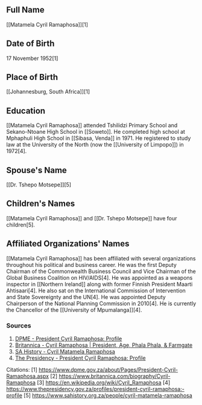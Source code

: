 ## Full Name
[[Matamela Cyril Ramaphosa]][1]

## Date of Birth
17 November 1952[1]

## Place of Birth
[[Johannesburg, South Africa]][1]

## Education
[[Matamela Cyril Ramaphosa]] attended Tshilidzi Primary School and Sekano-Ntoane High School in [[Soweto]]. He completed high school at Mphaphuli High School in [[Sibasa, Venda]] in 1971. He registered to study law at the University of the North (now the [[University of Limpopo]]) in 1972[4].

## Spouse's Name
[[Dr. Tshepo Motsepe]][5]

## Children's Names
[[Matamela Cyril Ramaphosa]] and [[Dr. Tshepo Motsepe]] have four children[5].

## Affiliated Organizations' Names
[[Matamela Cyril Ramaphosa]] has been affiliated with several organizations throughout his political and business career. He was the first Deputy Chairman of the Commonwealth Business Council and Vice Chairman of the Global Business Coalition on HIV/AIDS[4]. He was appointed as a weapons inspector in [[Northern Ireland]] along with former Finnish President Maarti Ahtisaari[4]. He also sat on the International Commission of Intervention and State Sovereignty and the UN[4]. He was appointed Deputy Chairperson of the National Planning Commission in 2010[4]. He is currently the Chancellor of the [[University of Mpumalanga]][4].

### Sources
1. [DPME - President Cyril Ramaphosa: Profile](https://www.dpme.gov.za/about/Pages/President-Cyril-Ramaphosa.aspx)
2. [Britannica - Cyril Ramaphosa | President, Age, Phala Phala, & Farmgate](https://www.britannica.com/biography/Cyril-Ramaphosa)
3. [SA History - Cyril Matamela Ramaphosa](https://www.sahistory.org.za/people/cyril-matamela-ramaphosa)
4. [The Presidency - President Cyril Ramaphosa: Profile](https://www.thepresidency.gov.za/profiles/president-cyril-ramaphosa:-profile)

Citations:
[1] https://www.dpme.gov.za/about/Pages/President-Cyril-Ramaphosa.aspx
[2] https://www.britannica.com/biography/Cyril-Ramaphosa
[3] https://en.wikipedia.org/wiki/Cyril_Ramaphosa
[4] https://www.thepresidency.gov.za/profiles/president-cyril-ramaphosa:-profile
[5] https://www.sahistory.org.za/people/cyril-matamela-ramaphosa